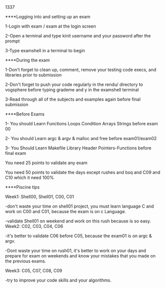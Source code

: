 1337

****Logging into and setting up an exam

1-Login with exam / exam at the login screen

2-Open a terminal and type kinit username and your password after the prompt

3-Type examshell in a terminal to begin

****During the exam

1-Don't forget to clean up, comment, remove your testing code execs, and libraries prior to submission

2-Don't forget to push your code regularly in the rendu/ directory to vogsphere before typing grademe and y in the examshell terminal

3-Read through all of the subjects and examples again before final submission

****Before Exams

1- You should Learn Functions Loops Condition Arrays Strings before exam 00

2- You should Learn argc & argv & malloc and free before exam01/exam02

3- You Should Learn Makefile Library Header Pointers-Functions before final exam

You need 25 points to validate any exam

You need 50 points to validate the days except rushes and bsq and C09 and C10 which it need 100%

****Piscine tips

Week1: Shell00, Shell01, C00, C01

-don't waste your time on shell01 project, you must learn language C and work on C00 and C01, because the exam is on c Language.

-validate Shell01 on weekend and work on this rush because is so easy.
Week2: C02, C03, C04, C06

-it's better to validate C06 before C05, because the exam01 is on argc & argv.

-Dont waste your time on rush01, it's better to work on your days and prepare for exam on weekends and know your mistakes that you made on the previous exams.

Week3: C05, C07, C08, C09

-try to improve your code skills and your algorithms. 
